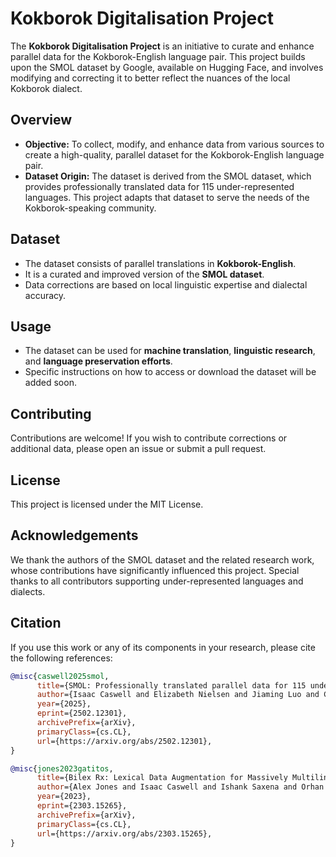 # Kokborok Digitalisation Project

The **Kokborok Digitalisation Project** is an initiative to curate and enhance parallel data for the Kokborok-English language pair. This project builds upon the SMOL dataset by Google, available on Hugging Face, and involves modifying and correcting it to better reflect the nuances of the local Kokborok dialect.

## Overview

- **Objective:** To collect, modify, and enhance data from various sources to create a high-quality, parallel dataset for the Kokborok-English language pair.
- **Dataset Origin:** The dataset is derived from the SMOL dataset, which provides professionally translated data for 115 under-represented languages. This project adapts that dataset to serve the needs of the Kokborok-speaking community.

## Dataset

- The dataset consists of parallel translations in **Kokborok-English**.
- It is a curated and improved version of the **SMOL dataset**.
- Data corrections are based on local linguistic expertise and dialectal accuracy.

## Usage

- The dataset can be used for **machine translation**, **linguistic research**, and **language preservation efforts**.
- Specific instructions on how to access or download the dataset will be added soon.

## Contributing

Contributions are welcome! If you wish to contribute corrections or additional data, please open an issue or submit a pull request.

## License

This project is licensed under the MIT License.

## Acknowledgements

We thank the authors of the SMOL dataset and the related research work, whose contributions have significantly influenced this project. Special thanks to all contributors supporting under-represented languages and dialects.

## Citation

If you use this work or any of its components in your research, please cite the following references:

```bibtex
@misc{caswell2025smol,
      title={SMOL: Professionally translated parallel data for 115 under-represented languages}, 
      author={Isaac Caswell and Elizabeth Nielsen and Jiaming Luo and Colin Cherry and Geza Kovacs and Hadar Shemtov and Partha Talukdar and Dinesh Tewari and Baba Mamadi Diane and Koulako Moussa Doumbouya and Djibrila Diane and Solo Farabado Cissé},
      year={2025},
      eprint={2502.12301},
      archivePrefix={arXiv},
      primaryClass={cs.CL},
      url={https://arxiv.org/abs/2502.12301}, 
}

@misc{jones2023gatitos,
      title={Bilex Rx: Lexical Data Augmentation for Massively Multilingual Machine Translation}, 
      author={Alex Jones and Isaac Caswell and Ishank Saxena and Orhan Firat},
      year={2023},
      eprint={2303.15265},
      archivePrefix={arXiv},
      primaryClass={cs.CL},
      url={https://arxiv.org/abs/2303.15265}, 
}
